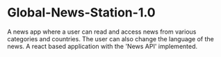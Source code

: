 # Global-News-Station-1.0
A news app where a user can read and access news from various categories and countries. The user can also change the language of the news. A react based application with the 'News API' implemented.

